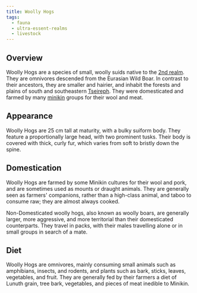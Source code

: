 ```yaml
---
title: Woolly Hogs
tags:
  - fauna
  - ultra-essent-realms
  - livestock
---
```

## Overview
Woolly Hogs are a species of small, woolly suids native to the [2nd realm](lore/2nd-realm.md). They are omnivores descended from the Eurasian Wild Boar. In contrast to their ancestors, they are smaller and hairier, and inhabit the forests and plains of south and southeastern [Tseireph](lore/2nd-realm/tseireph.md). They were domesticated and farmed by many [minikin](fauna/minikin.md) groups for their wool and meat.
## Appearance
Woolly Hogs are 25 cm tall at maturity, with a bulky suiform body. They feature a proportionally large head, with two prominent tusks. Their body is covered with thick, curly fur, which varies from soft to bristly down the spine.
## Domestication
Woolly Hogs are farmed by some Minikin cultures for their wool and pork, and are sometimes used as mounts or draught animals. They are generally seen as farmers' companions, rather than a high-class animal, and taboo to consume raw; they are almost always cooked.

Non-Domesticated woolly hogs, also known as woolly boars, are generally larger, more aggressive, and more territorial than their domesticated counterparts. They travel in packs, with their males travelling alone or in small groups in search of a mate.
## Diet
Woolly Hogs are omnivores, mainly consuming small animals such as amphibians, insects, and rodents, and plants such as bark, sticks, leaves, vegetables, and fruit. They are generally fed by their farmers a diet of Lunuth grain, tree bark, vegetables, and pieces of meat inedible to Minikin.